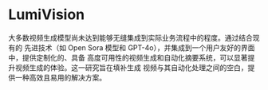 # LumiVision
大多数视频生成模型尚未达到能够无缝集成到实际业务流程中的程度。通过结合现有的 先进技术（如 Open Sora 模型和 GPT-4o），并集成到一个用户友好的界面中，提供定制化的、具备 高度可用性的视频生成和自动化摘要系统，可以显著提升视频生成的体验。这一研究旨在填补生成 视频与其自动化处理之间的空白，提供一种高效且易用的解决方案。
